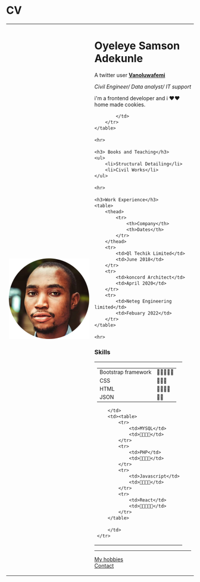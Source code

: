 # CV
<!DOCTYPE html>
<html lang="en">
<head>
    <meta charset="UTF-8">
    <meta http-equiv="X-UA-Compatible" content="IE=edge">
    <meta name="viewport" content="width=device-width, initial-scale=1.0">
    <title>OYELEYE SAMSON ADEKUNLE</title>
</head>

<body>
    <table cellspacing="20">
        <tr>
            <td><img src="image/sam.png" alt="sam picture"></td>
            <td><h1>Oyeleye Samson Adekunle</h1>
                <p>A twitter user <strong><a href="https://twitter.com/vanoluwafemi">Vanoluwafemi</a></strong></p>
                <p><em>Civil Engineer/ Data analyst/ IT support</em></p>
                <P>i'm a frontend developer and i ❤❤ home made cookies.</P>
            
            </td>
        </tr>
    </table>

    <hr>

    <h3> Books and Teaching</h3>
    <ul>
        <li>Structural Detailing</li>
        <li>Civil Works</li>
    </ul>

    <hr>

    <h3>Work Experience</h3>
    <table>
        <thead>
            <tr>
                <th>Company</th>
                <th>Dates</th>
            </tr>
        </thead>
        <tr>
            <td>Ql Techik Limited</td>
            <td>June 2018</td>
        </tr>
        <tr>
            <td>koncord Architect</td>
            <td>April 2020</td>
        </tr>
        <tr>
            <td>Neteg Engineering limited</td>
            <td>Febuary 2022</td>
        </tr>
    </table>

    <hr>

<h3>Skills</h3>
<table>
    <tr>
        <td><table>
            <tr>
                <td>Bootstrap framework</td>
                <td>🔶🔶🔶🔶🔶</td>
            </tr>
            <tr>
                <td>CSS</td>
                <td>🔶🔶🔶</td>
            </tr>
            <tr>
                <td>HTML</td>
                <td>🔶🔶🔶🔶</td>
            </tr>
            <tr>
                <td>JSON</td>
                <td>🔶🔶</td>
            </tr>
        </table>

        </td>
        <td><table>
            <tr>
                <td>MYSQL</td>
                <td>🔶🔶🔶🔶</td>
            </tr>
            <tr>
                <td>PHP</td>
                <td>🔶🔶🔶🔶</td>
            </tr>
            <tr>
                <td>Javascript</td>
                <td>🔶🔶🔶🔶</td>
            </tr>
            <tr>
                <td>React</td>
                <td>🔶🔶🔶🔶🔶</td>
            </tr>
        </table>

        </td>
    </tr>
</table>

<hr>
    
<a href="hobbies.html">My hobbies</a>
    <br>
<a href="contactme.html">Contact </a>

</body>

</html>
